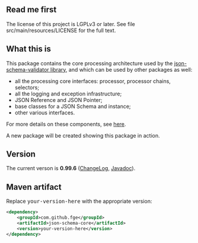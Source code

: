 <h2>Read me first</h2>

<p>The license of this project is LGPLv3 or later. See file src/main/resources/LICENSE for the full
text.</p>

<h2>What this is</h2>

<p>This package contains the core processing architecture used by the <a
href="https://github.com/fge/json-schema-validator">json-schema-validator library</a>, and which can
be used by other packages as well:</p>


* all the processing core interfaces: processor, processor chains, selectors;
* all the logging and exception infrastructure;
* JSON Reference and JSON Pointer;
* base classes for a JSON Schema and instance;
* other various interfaces.

<p>For more details on these components, see <a
href="https://github.com/fge/json-schema-core/wiki/Architecture">here</a>.

<p>A new package will be created showing this package in action.</p>

<h2>Version</h2>

<p>The current verson is <b>0.99.6</b> (<a
href="https://github.com/fge/json-schema-core/wiki/ChangeLog">ChangeLog</a>, <a
href="http://fge.github.com/json-schema-core/devel/index.html">Javadoc</a>).</p>

<h2>Maven artifact</h2>

<p>Replace <tt>your-version-here</tt> with the appropriate version:</p>

```xml
<dependency>
    <groupId>com.github.fge</groupId>
    <artifactId>json-schema-core</artifactId>
    <version>your-version-here</version>
</dependency>
```

